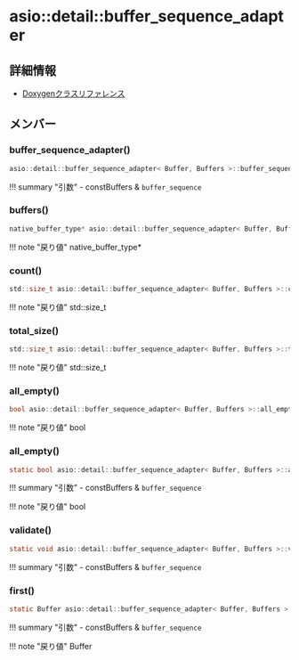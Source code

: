 # asio::detail::buffer_sequence_adapter



## 詳細情報

- [Doxygenクラスリファレンス](https://lang-ship.com/reference/ESP32/latest/classasio_1_1detail_1_1buffer__sequence__adapter.html)

## メンバー

### buffer_sequence_adapter()



```c
asio::detail::buffer_sequence_adapter< Buffer, Buffers >::buffer_sequence_adapter(const Buffers &buffer_sequence)
```

!!! summary "引数"
	- constBuffers & `buffer_sequence` 



### buffers()



```c
native_buffer_type* asio::detail::buffer_sequence_adapter< Buffer, Buffers >::buffers()
```

!!! note "戻り値"
	native_buffer_type*



### count()



```c
std::size_t asio::detail::buffer_sequence_adapter< Buffer, Buffers >::count() const
```

!!! note "戻り値"
	std::size_t



### total_size()



```c
std::size_t asio::detail::buffer_sequence_adapter< Buffer, Buffers >::total_size() const
```

!!! note "戻り値"
	std::size_t



### all_empty()



```c
bool asio::detail::buffer_sequence_adapter< Buffer, Buffers >::all_empty() const
```

!!! note "戻り値"
	bool



### all_empty()



```c
static bool asio::detail::buffer_sequence_adapter< Buffer, Buffers >::all_empty(const Buffers &buffer_sequence)
```

!!! summary "引数"
	- constBuffers & `buffer_sequence` 

!!! note "戻り値"
	bool



### validate()



```c
static void asio::detail::buffer_sequence_adapter< Buffer, Buffers >::validate(const Buffers &buffer_sequence)
```

!!! summary "引数"
	- constBuffers & `buffer_sequence` 



### first()



```c
static Buffer asio::detail::buffer_sequence_adapter< Buffer, Buffers >::first(const Buffers &buffer_sequence)
```

!!! summary "引数"
	- constBuffers & `buffer_sequence` 

!!! note "戻り値"
	Buffer



